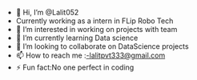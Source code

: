 - 👋 Hi, I’m @Lalit052
-   Currently working as a intern in FLip Robo Tech
- 👀 I’m interested in working on projects with team
- 🌱 I’m currently learning Data science
- 💞️ I’m looking to collaborate on DataScience projects
- 📫 How to reach me :-lalitpvt333@gmail.com
- ⚡ Fun fact:No one perfect in coding

<!---
Lalit052/Lalit052 is a ✨ special ✨ repository because its `README.md` (this file) appears on your GitHub profile.
You can click the Preview link to take a look at your changes.
--->
